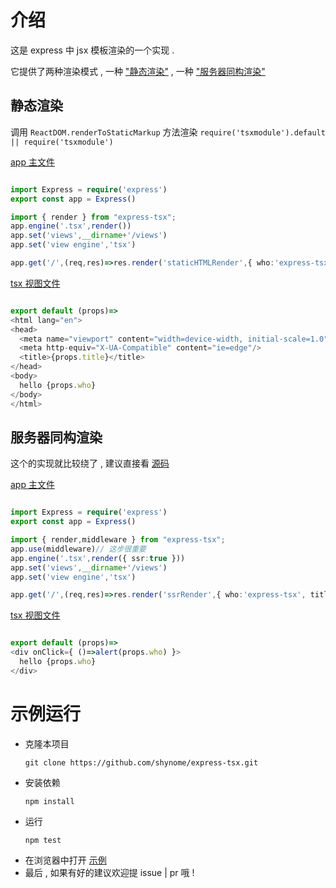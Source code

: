 
# 介绍
这是 express 中 jsx 模板渲染的一个实现 .

它提供了两种渲染模式 , 一种 ["静态渲染"](#静态渲染) , 一种 ["服务器同构渲染"](#服务器同构渲染)

## 静态渲染

调用 `ReactDOM.renderToStaticMarkup` 方法渲染 `require('tsxmodule').default || require('tsxmodule')`

[app 主文件](./example/staticHTMLRender.ts)
```typescript

import Express = require('express')
export const app = Express()

import { render } from "express-tsx";
app.engine('.tsx',render())
app.set('views',__dirname+'/views')
app.set('view engine','tsx')

app.get('/',(req,res)=>res.render('staticHTMLRender',{ who:'express-tsx', title:'express-tsx' }))
```
[tsx 视图文件](./example/views/staticHTMLRender.tsx)
```typescript react

export default (props)=>
<html lang="en">
<head>
  <meta name="viewport" content="width=device-width, initial-scale=1.0"/>
  <meta http-equiv="X-UA-Compatible" content="ie=edge"/>
  <title>{props.title}</title>
</head>
<body>
  hello {props.who}
</body>
</html>
```

## 服务器同构渲染

这个的实现就比较绕了 , 建议直接看 [源码](./src)

[app 主文件](./example/ssrRender.ts)
```typescript

import Express = require('express')
export const app = Express()

import { render,middleware } from "express-tsx";
app.use(middleware)// 这步很重要
app.engine('.tsx',render({ ssr:true }))
app.set('views',__dirname+'/views')
app.set('view engine','tsx')

app.get('/',(req,res)=>res.render('ssrRender',{ who:'express-tsx', title:'express-tsx' }))
```
[tsx 视图文件](./example/views/ssrRender.tsx)
```typescript react

export default (props)=>
<div onClick={ ()=>alert(props.who) }>
  hello {props.who}
</div>
```
# 示例运行
- 克隆本项目
  ```shell
  git clone https://github.com/shynome/express-tsx.git
  ```
- 安装依赖
  ```shell 
  npm install
  ```
- 运行
  ```shell
  npm test
  ```
- 在浏览器中打开 [示例](http://localhost:3000/)
-  最后 , 如果有好的建议欢迎提 issue | pr 哦 !